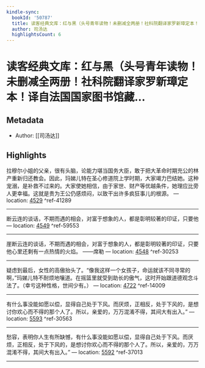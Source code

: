 ```yaml
---
kindle-sync:
  bookId: '50787'
  title: 读客经典文库：红与黑（头号青年读物！未删减全两册！社科院翻译家罗新璋定本！译自法国国家图书馆藏... (Z-Library)
  author: 司汤达
  highlightsCount: 6
---
```

# 读客经典文库：红与黑（头号青年读物！未删减全两册！社科院翻译家罗新璋定本！译自法国国家图书馆藏...
## Metadata
* Author: [[司汤达]]

## Highlights
拉穆尔小姐的父亲，很有头脑，论能力堪当国务大臣，敢于把大革命时期充公的林产重新归还教会。因此，玛娣儿特在圣心修道院上学时期，大家竭力巴结她。这种宠溺，是补救不过来的。大家使她相信，由于家世、财产等优越条件，她理应比旁人更幸福。这就是贵为王公仍感烦闷，以致干出许多疯狂事儿的根源。 — location: [4529]() ^ref-41289

---
断云连的谈话，不期而遇的相会，对富于想象的人，都是彰明较著的印证，只要他 — location: [4549]() ^ref-59553

---
崖断云连的谈话，不期而遇的相会，对富于想象的人，都是彰明较著的印证，只要他心里还剩有一点热情的火焰。 ——席勒 — location: [4548]() ^ref-30253

---
疑虑到最后，女性的高傲抬头了。“像我这样一个女孩子，命运就该不同寻常的啊，”玛娣儿特不耐烦地嚷道。在摇篮里就受到助长的傲气，这时开始跟道德观念斗法了。（幸亏这种性格，世间少有。） — location: [4722]() ^ref-14009

---
有什么事没能如愿以偿，显得自己处于下风。而厌烦，正相反，处于下风的，是想讨你欢心而不得的那个人了。所以，亲爱的，万万混淆不得，其间大有出入。” — location: [5593]() ^ref-30563

---
愁容，表明你人生有所缺憾，有什么事没能如愿以偿，显得自己处于下风。而厌烦，正相反，处于下风的，是想讨你欢心而不得的那个人了。所以，亲爱的，万万混淆不得，其间大有出入。” — location: [5592]() ^ref-37013

---
